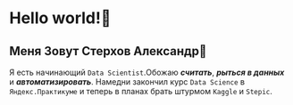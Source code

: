 # Hello world!🖖

## Меня Зовут Стерхов Александр🙋
 
Я есть начинающий `Data Scientist`.Обожаю ***считать***, ***рыться в данных*** и ***автоматизировать***. Намедни закончил курс `Data Science` в `Яндекс.Практикуме` и теперь в планах брать штурмом `Kaggle` и `Stepic`.
